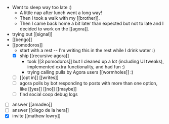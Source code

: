 - Went to sleep way too late :)
  - A little nap after lunch went a long way!
  - Then I took a walk with my [[brother]].
  - Then I came back home a bit later than expected but not to late and I decided to work on the [[agora]].
- trying out [[signal]]
- [[bengo]]
- [[pomodoros]]
  - start with a rest -- I'm writing this in the rest while I drink water :)
  - [x] ship [[recursive agora]]
    - took [[3 pomodoros]] but I cleaned up a lot (including UI tweaks), implemented extra functionality, and had fun :)
    - trying calling pulls by Agora users [[wormholes]] :)
  - [ ] [[opt in]] [[writes]]
  - [ ] agora polls by bot responding to posts with more than one option, like [[yes]] [[no]] [[maybe]]
  - [ ] find social coop debug logs
- [ ] answer [[amadeo]]
- [ ] answer [[diego de la hera]]
- [x] invite [[mathew lowry]]
